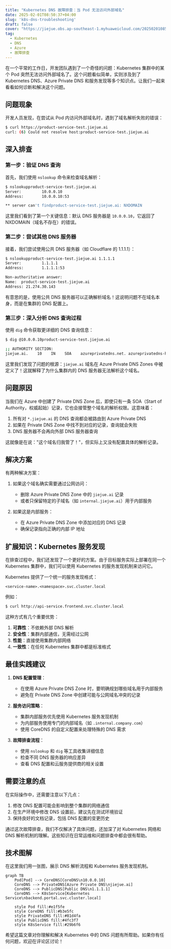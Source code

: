 ```yaml
---
title: "Kubernetes DNS 故障排查：当 Pod 无法访问外部域名"
date: 2025-02-01T08:50:37+04:00
slug: 'k8s-dns-troubleshooting'
draft: false
cover: "https://jiejue.obs.ap-southeast-1.myhuaweicloud.com/20250201085756908.webp"
tag:
  - Kubernetes
  - DNS
  - Azure
  - 故障排查
---
```

在一个平常的工作日，开发团队遇到了一个奇怪的问题：Kubernetes 集群中的某个 Pod 突然无法访问外部域名了。这个问题看似简单，实则涉及到了 Kubernetes DNS、Azure Private DNS 和服务发现等多个知识点。让我们一起来看看如何诊断和解决这个问题。

<!--more-->

## 问题现象

开发人员发现，在尝试从 Pod 内访问外部域名时，遇到了域名解析失败的错误：

```bash
$ curl https://product-service-test.jiejue.ai
curl: (6) Could not resolve host:product-service-test.jiejue.ai
```

## 深入排查

### 第一步：验证 DNS 查询

首先，我们使用 `nslookup` 命令来检查域名解析：

```bash
$ nslookupproduct-service-test.jiejue.ai
Server:         10.0.0.10
Address:        10.0.0.10:53

** server can't findproduct-service-test.jiejue.ai: NXDOMAIN
```

这里我们看到了第一个关键信息：默认 DNS 服务器是 `10.0.0.10`，它返回了 NXDOMAIN（域名不存在）的错误。

### 第二步：尝试其他 DNS 服务器

接着，我们尝试使用公共 DNS 服务器（如 Cloudflare 的 1.1.1.1）：

```bash
$ nslookupproduct-service-test.jiejue.ai 1.1.1.1
Server:         1.1.1.1
Address:        1.1.1.1:53

Non-authoritative answer:
Name:  product-service-test.jiejue.ai
Address: 21.274.30.143
```

有意思的是，使用公共 DNS 服务器可以正确解析域名！这说明问题不在域名本身，而是在集群的 DNS 配置上。

### 第三步：深入分析 DNS 查询过程

使用 `dig` 命令获取更详细的 DNS 查询信息：

```bash
$ dig @10.0.0.10product-service-test.jiejue.ai

;; AUTHORITY SECTION:
jiejue.ai.    10    IN    SOA    azureprivatedns.net. azureprivatedns-host.microsoft.com. 1 3600 300 2419200 10
```

这里我们发现了问题的根源：`jiejue.ai` 域名在 Azure Private DNS Zones 中被定义了！这就解释了为什么集群内的 DNS 服务器无法解析这个域名。

## 问题原因

当我们在 Azure 中创建了 Private DNS Zone 后，即使只有一条 SOA（Start of Authority，权威起始）记录，它也会接管整个域名的解析权限。这意味着：

1. 所有对 `*.jiejue.ai` 的 DNS 查询都会被路由到 Azure Private DNS
2. 如果在 Private DNS Zone 中找不到对应的记录，查询就会失败
3. DNS 服务器不会再向外部 DNS 服务器查询

这就像是在说："这个域名归我管了！"，但实际上又没有配置具体的解析记录。

## 解决方案

有两种解决方案：

1. 如果这个域名确实需要通过公网访问：

   - 删除 Azure Private DNS Zone 中的 `jiejue.ai` 记录
   - 或者只保留特定的子域名（如 `internal.jiejue.ai`）用于内部服务
2. 如果这是内部服务：

   - 在 Azure Private DNS Zone 中添加对应的 DNS 记录
   - 确保记录指向正确的内部 IP 地址

## 扩展知识：Kubernetes 服务发现

在排查过程中，我们还发现了一个更好的方案。由于目标服务实际上部署在同一个 Kubernetes 集群中，我们可以使用 Kubernetes 的服务发现机制来访问它。

Kubernetes 提供了一个统一的服务发现格式：

```
<service-name>.<namespace>.svc.cluster.local
```

例如：

```bash
$ curl http://api-service.frontend.svc.cluster.local
```

这种方式有几个重要优势：

1. **可靠性**：不依赖外部 DNS 解析
2. **安全性**：集群内部通信，无需经过公网
3. **性能**：直接使用集群内部网络
4. **一致性**：在任何 Kubernetes 集群中都是标准格式

## 最佳实践建议

1. **DNS 配置管理**：

   - 在使用 Azure Private DNS Zone 时，要明确规划哪些域名用于内部服务
   - 避免在 Private DNS Zone 中创建可能与公网域名冲突的记录
2. **服务访问策略**：

   - 集群内部服务优先使用 Kubernetes 服务发现机制
   - 为内部服务使用专门的内部域名（如 `.internal.company.com`）
   - 使用 CoreDNS 的自定义配置来处理特殊的 DNS 需求
3. **故障排查流程**：

   - 使用 `nslookup` 和 `dig` 等工具收集详细信息
   - 检查不同 DNS 服务器的响应差异
   - 查看 DNS 配置和云服务提供商的相关设置

## 需要注意的点

在实际操作中，还需要注意以下几点：

1. 修改 DNS 配置可能会影响到整个集群的网络通信
2. 在生产环境中修改 DNS 设置前，建议先在测试环境验证
3. 保持良好的文档记录，包括 DNS 配置的变更历史

通过这次故障排查，我们不仅解决了具体问题，还加深了对 Kubernetes 网络和 DNS 解析机制的理解。这些知识在日常运维和问题排查中都会很有帮助。

## 技术图解

在这里我们用一张图，展示 DNS 解析流程和 Kubernetes 服务发现机制。

```mermaid
graph TB
    Pod[Pod] --> CoreDNS[CoreDNS\n10.0.0.10]
    CoreDNS --> PrivateDNS[Azure Private DNS\njiejue.ai]
    CoreDNS --> PublicDNS[Public DNS\n1.1.1.1]
    CoreDNS --> K8sService[Kubernetes Service\nbackend.portal.svc.cluster.local]
  
    style Pod fill:#e1f5fe
    style CoreDNS fill:#b3e5fc
    style PrivateDNS fill:#81d4fa
    style PublicDNS fill:#4fc3f7
    style K8sService fill:#29b6f6
```

希望这篇文章对你理解和解决 Kubernetes 中的 DNS 问题有所帮助。如果你有任何问题，欢迎在评论区讨论！
